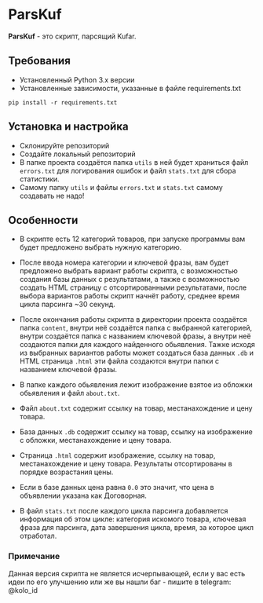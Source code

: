# ParsKuf

**ParsKuf** - это скрипт, парсящий Kufar.
## Требования
- Установленный Python 3.x версии
- Установленные зависимости, указанные в файле requirements.txt 
```
pip install -r requirements.txt
```

## Установка и настройка
- Склонируйте репозиторий
- Создайте локальный репозиторий
- В папке проекта создаётся папка `utils` в ней будет храниться файл `errors.txt` для логирования ошибок и файл `stats.txt` для сбора статистики.
- Самому папку `utils` и файлы `errors.txt` и `stats.txt` самому создавать не надо!


## Особенности
- В скрипте есть 12 категорий товаров, при запуске программы вам будет предложено выбрать нужную категорию.
  
- После ввода номера категории и ключевой фразы, вам будет предложено выбрать вариант работы скрипта, с возможностью создания базы данных с результатами, а также с возможностью создать HTML страницу с отсортированными результатами, после выбора вариантов работы скрипт начнёт работу, среднее время цикла парсинга ~30 секунд.
  
- После окончания работы скрипта в директории проекта создаётся папка `content`, внутри неё создаётся папка с выбранной категорией, внутри создаётся папка с названием ключевой фразы, а внутри неё создаются папки для каждого найденного обьявления. Тажке исходя из выбранных вариантов работы может создаться база данных `.db` и HTML страница `.html` эти файла создаются внутри папки с названием ключевой фразы.
  
- В папке каждого обьявления лежит изображение взятое из обложки обьявления и файл `about.txt`.
  
- Файл `about.txt` содержит ссылку на товар, местанахождение и цену товара.
- База данных `.db` содержит ссылку на товар, ссылку на изображение с обложки, местанахождение и цену товара.
- Cтраница `.html` содержит изображение, ссылку на товар, местанахождение и цену товара. Результаты отсортированы в порядке возрастания цены.

- Если в базе данных цена равна `0.0` это значит, что цена в объявлении указана как Договорная.
  
- В файл `stats.txt` после каждого цикла парсинга добавляется информация об этом цикле: категория искомого товара, ключевая фраза для парсинга, дата завершения цикла, время, за которое цикл отработал.


### Примечание 
Данная версия скрипта не является исчерпывающей, если у вас есть идеи по его улучшению или же вы нашли баг - пишите в telegram: <a src='https://t.me/kolo_id'>@kolo_id</a>

